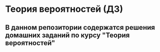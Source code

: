 # Теория вероятностей (ДЗ)
## В данном репозитории содержатся решения домашних заданий по курсу "Теория вероятностей"